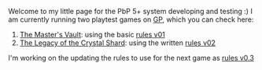Welcome to my little page for the PbP 5+ system developing and testing :)
I am currently running two playtest games on [GP](https://gamersplane.com/), which you can check here:

1) [The Master's Vault](https://github.com/CN3ves/System/test1): using the basic [rules v01](https://github.com/CN3ves/System/rules1)
2) [The Legacy of the Crystal Shard](https://github.com/CN3ves/System/test2): using the written [rules v02](https://github.com/CN3ves/System/rules2)

I'm working on the updating the rules to use for the next game as [rules v0.3](https://github.com/CN3ves/System/rules3)
